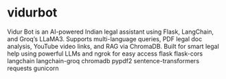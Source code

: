 # vidurbot
Vidur Bot is an AI-powered Indian legal assistant using Flask, LangChain, and Groq’s LLaMA3. Supports multi-language queries, PDF legal doc analysis, YouTube video links, and RAG via ChromaDB. Built for smart legal help using powerful LLMs and ngrok for easy access
flask
flask-cors
langchain
langchain-groq
chromadb
pypdf2
sentence-transformers
requests
gunicorn
